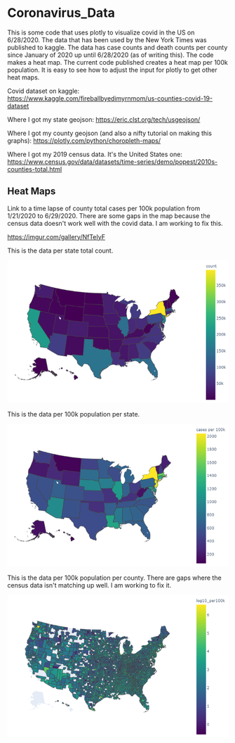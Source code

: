 # Coronavirus_Data

This is some code that uses plotly to visualize covid in the US on 6/28/2020. The data that has been used by the New York Times was published to kaggle. The data 
has case counts and death counts per county since January of 2020 up until 6/28/2020 (as of writing this). The code makes a heat map. The current code published 
creates a heat map per 100k population. It is easy to see how to adjust the input for plotly to get other heat maps.

Covid dataset on kaggle: https://www.kaggle.com/fireballbyedimyrnmom/us-counties-covid-19-dataset

Where I got my state geojson: https://eric.clst.org/tech/usgeojson/

Where I got my county geojson (and also a nifty tutorial on making this graphs): https://plotly.com/python/choropleth-maps/

Where I got my 2019 census data. It's the United States one: https://www.census.gov/data/datasets/time-series/demo/popest/2010s-counties-total.html

## Heat Maps
Link to a time lapse of county total cases per 100k population from 1/21/2020 to 6/29/2020. There are some gaps in the map because the census data doesn't work well with the covid data. I am working to fix this.

https://imgur.com/gallery/NfTeIyF

This is the data per state total count.

![Per State Total Count](/covid_total_states_06282020.png)

This is the data per 100k population per state.

![Per State Total Count](/covid_per100k_states_06282020.png)

This is the data per 100k population per county. There are gaps where the census data isn't matching up well. I am working to fix it.

![Per State Total Count](/covid_per100k_counties_06292020.png)


